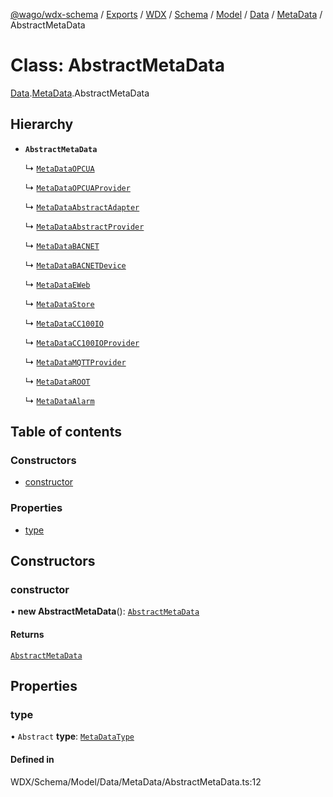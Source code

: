 [@wago/wdx-schema](../README.md) / [Exports](../modules.md) / [WDX](../modules/WDX.md) / [Schema](../modules/WDX.Schema.md) / [Model](../modules/WDX.Schema.Model.md) / [Data](../modules/WDX.Schema.Model.Data.md) / [MetaData](../modules/WDX.Schema.Model.Data.MetaData.md) / AbstractMetaData

# Class: AbstractMetaData

[Data](../modules/WDX.Schema.Model.Data.md).[MetaData](../modules/WDX.Schema.Model.Data.MetaData.md).AbstractMetaData

## Hierarchy

- **`AbstractMetaData`**

  ↳ [`MetaDataOPCUA`](WDX.Schema.Model.Data.MetaData.MetaDataOPCUA.md)

  ↳ [`MetaDataOPCUAProvider`](WDX.Schema.Model.Data.MetaData.MetaDataOPCUAProvider.md)

  ↳ [`MetaDataAbstractAdapter`](WDX.Schema.Model.Data.MetaData.MetaDataAbstractAdapter.md)

  ↳ [`MetaDataAbstractProvider`](WDX.Schema.Model.Data.MetaData.MetaDataAbstractProvider.md)

  ↳ [`MetaDataBACNET`](WDX.Schema.Model.Data.MetaData.MetaDataBACNET.md)

  ↳ [`MetaDataBACNETDevice`](WDX.Schema.Model.Data.MetaData.MetaDataBACNETDevice.md)

  ↳ [`MetaDataEWeb`](WDX.Schema.Model.Data.MetaData.MetaDataEWeb.md)

  ↳ [`MetaDataStore`](WDX.Schema.Model.Data.MetaData.MetaDataStore.md)

  ↳ [`MetaDataCC100IO`](WDX.Schema.Model.Data.MetaData.MetaDataCC100IO.md)

  ↳ [`MetaDataCC100IOProvider`](WDX.Schema.Model.Data.MetaData.MetaDataCC100IOProvider.md)

  ↳ [`MetaDataMQTTProvider`](WDX.Schema.Model.Data.MetaData.MetaDataMQTTProvider.md)

  ↳ [`MetaDataROOT`](WDX.Schema.Model.Data.MetaData.MetaDataROOT.md)

  ↳ [`MetaDataAlarm`](WDX.Schema.Model.Data.MetaData.MetaDataAlarm.md)

## Table of contents

### Constructors

- [constructor](WDX.Schema.Model.Data.MetaData.AbstractMetaData.md#constructor)

### Properties

- [type](WDX.Schema.Model.Data.MetaData.AbstractMetaData.md#type)

## Constructors

### constructor

• **new AbstractMetaData**(): [`AbstractMetaData`](WDX.Schema.Model.Data.MetaData.AbstractMetaData.md)

#### Returns

[`AbstractMetaData`](WDX.Schema.Model.Data.MetaData.AbstractMetaData.md)

## Properties

### type

• `Abstract` **type**: [`MetaDataType`](../enums/WDX.Schema.Model.Data.MetaData.MetaDataType.md)

#### Defined in

WDX/Schema/Model/Data/MetaData/AbstractMetaData.ts:12
